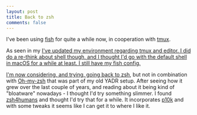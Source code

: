 ```yaml
---
layout: post
title: Back to zsh
comments: false
---
```


I've been using <a href="https:fishshell.com">fish</a> for quite a while now, in cooperation with <a href="https://tmux.github.io">tmux</a>.
<p>
As seen in my <a href="https://jby.github.io/new-fish-tmux-nvim-setup/"previous post</a> I've updated my environment regarding tmux and editor. I did do a re-think about shell though, and I thought I'd go with the default shell in macOS for a while at least. I still have my fish config.
<p>
I'm now considering, and trying, going back to <a href="https://www.zsh.org/">zsh</a>, but not in combination with <a href="https://ohmyz.sh/">Oh-my-zsh</a> that was part of my old YADR setup. After seeing how it grew over the last couple of years, and reading about it being kind of "bloatware" nowadays - I thought I'd try something slimmer. I found <a href="https://github.com/romkatv/zsh4humans">zsh4humans</a> and thought I'd try that for a while. It incorporates <a href="https://github.com/romkatv/powerlevel10k">p10k</a> and with some tweaks it seems like I can get it to where I like it.

